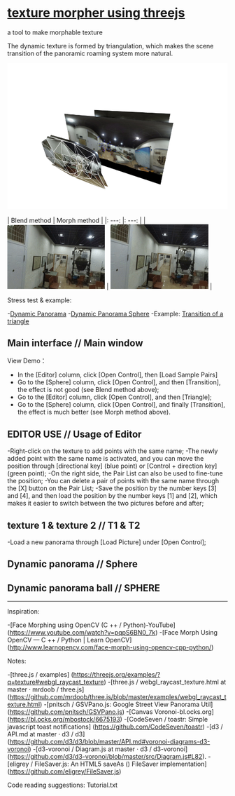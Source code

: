  # [texture morpher using threejs](index.html)
a tool to make morphable texture

The dynamic texture is formed by triangulation, which makes the scene transition of the panoramic roaming system more natural.

![](doc/triangles.png)

| Blend method | Morph method |
|: ---: |: ---: |
| ![](doc/blend-effect-0.25.gif) | ![](doc/morph-effect-0.25.gif) |

Stress test & example:

-[Dynamic Panorama](dyna_texture.html)
-[Dynamic Panorama Sphere](dyna_sphere.html)
-Example: [Transition of a triangle](dyna_triangle.html)

## Main interface // Main window

View Demo：
-   In the [Editor] column, click [Open Control], then [Load Sample Pairs]
-	Go to the [Sphere] column, click [Open Control], and then [Transition], the effect is not good (see Blend method above);
-	Go to the [Editor] column, click [Open Control], and then [Triangle];
-	Go to the [Sphere] column, click [Open Control], and finally [Transition], the effect is much better (see Morph method above).

## EDITOR USE // Usage of Editor

-Right-click on the texture to add points with the same name;
-The newly added point with the same name is activated, and you can move the position through [directional key] (blue point) or [Control + direction key] (green point);
-On the right side, the Pair List can also be used to fine-tune the position;
-You can delete a pair of points with the same name through the [X] button on the Pair List;
-Save the position by the number keys [3] and [4], and then load the position by the number keys [1] and [2], which makes it easier to switch between the two pictures before and after;

## texture 1 & texture 2 // T1 & T2

-Load a new panorama through [Load Picture] under [Open Control];

## Dynamic panorama // Sphere

## Dynamic panorama ball // SPHERE

---

Inspiration:

-[Face Morphing using OpenCV (C ++ / Python)-YouTube] (https://www.youtube.com/watch?v=pqpS6BN0_7k)
-[Face Morph Using OpenCV — C ++ / Python | Learn OpenCV] (http://www.learnopencv.com/face-morph-using-opencv-cpp-python/)

Notes:

-[three.js / examples] (https://threejs.org/examples/?q=texture#webgl_raycast_texture)
-[three.js / webgl_raycast_texture.html at master · mrdoob / three.js] (https://github.com/mrdoob/three.js/blob/master/examples/webgl_raycast_texture.html)
-[pnitsch / GSVPano.js: Google Street View Panorama Util] (https://github.com/pnitsch/GSVPano.js)
-[Canvas Voronoi-bl.ocks.org] (https://bl.ocks.org/mbostock/6675193)
-[CodeSeven / toastr: Simple javascript toast notifications] (https://github.com/CodeSeven/toastr)
-[d3 / API.md at master · d3 / d3] (https://github.com/d3/d3/blob/master/API.md#voronoi-diagrams-d3-voronoi)
-[d3-voronoi / Diagram.js at master · d3 / d3-voronoi] (https://github.com/d3/d3-voronoi/blob/master/src/Diagram.js#L82).
-[eligrey / FileSaver.js: An HTML5 saveAs () FileSaver implementation] (https://github.com/eligrey/FileSaver.js)

Code reading suggestions: Tutorial.txt
